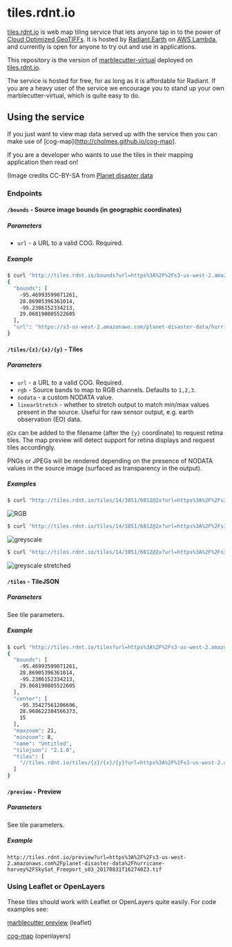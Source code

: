 # tiles.rdnt.io

[tiles.rdnt.io](http://tiles.rdnt.io) is web map tiling service that lets anyone tap in to the power of 
[Cloud Optimized GeoTIFFs](http://cogeo.org). It is hosted by [Radiant.Earth](http://radiant.earth) on 
[AWS Lambda](https://aws.amazon.com/lambda/), and currently is open for anyone to try out and use in applications.

This repository is the version of [marblecutter-virtual](https://github.com/mojodna/marblecutter-virtual) deployed on 
[tiles.rdnt.io](http://tiles.rdnt.io).

The service is hosted for free, for as long as it is affordable for Radiant. If you are a heavy user of the service
we encourage you to stand up your own marblecutter-virtual, which is quite easy to do.

## Using the service

If you just want to view map data served up with the service then you can make use of [cog-map](http://cholmes.github.io/cog-map]. 

If you are a developer who wants to use the tiles in their mapping application then read on!

(Image credits CC-BY-SA from [Planet disaster data](https://www.planet.com/disaster/hurricane-harvey-2017-08-28/)

### Endpoints

#### `/bounds` - Source image bounds (in geographic coordinates)

##### Parameters

* `url` - a URL to a valid COG. Required.

##### Example

```bash
$ curl "http://tiles.rdnt.io/bounds?url=https%3A%2F%2Fs3-us-west-2.amazonaws.com%2Fplanet-disaster-data%2Fhurricane-harvey%2FSkySat_Freeport_s03_20170831T162740Z3.tif"
{
  "bounds": [
    -95.46993599071261,
    28.86905396361014,
    -95.2386152334213,
    29.068190805522605
  ],
  "url": "https://s3-us-west-2.amazonaws.com/planet-disaster-data/hurricane-harvey/SkySat_Freeport_s03_20170831T162740Z3.tif"
}
```

#### `/tiles/{z}/{x}/{y}` - Tiles

##### Parameters

* `url` - a URL to a valid COG. Required.
* `rgb` - Source bands to map to RGB channels. Defaults to `1,2,3`.
* `nodata` - a custom NODATA value.
* `linearStretch` - whether to stretch output to match min/max values present in
  the source. Useful for raw sensor output, e.g. earth observation (EO) data.

`@2x` can be added to the filename (after the `{y}` coordinate) to request
retina tiles. The map preview will detect support for retina displays and
request tiles accordingly.

PNGs or JPEGs will be rendered depending on the presence of NODATA values in the
source image (surfaced as transparency in the output).

##### Examples

```bash
$ curl "http://tiles.rdnt.io/tiles/14/3851/6812@2x?url=https%3A%2F%2Fs3-us-west-2.amazonaws.com%2Fplanet-disaster-data%2Fhurricane-harvey%2FSkySat_Freeport_s03_20170831T162740Z3.tif" | imgcat
```

![RGB](docs/rgb.png)

```bash
$ curl "http://tiles.rdnt.io/tiles/14/3851/6812@2x?url=https%3A%2F%2Fs3-us-west-2.amazonaws.com%2Fplanet-disaster-data%2Fhurricane-harvey%2FSkySat_Freeport_s03_20170831T162740Z3.tif&rgb=1,1,1" | imgcat
```

![greyscale](docs/greyscale.png)

```bash
$ curl "http://tiles.rdnt.io/tiles/14/3851/6812@2x?url=https%3A%2F%2Fs3-us-west-2.amazonaws.com%2Fplanet-disaster-data%2Fhurricane-harvey%2FSkySat_Freeport_s03_20170831T162740Z3.tif&rgb=1,1,1&linearStretch=true" | imgcat
```

![greyscale stretched](docs/greyscale_stretched.png)

#### `/tiles` - TileJSON

##### Parameters

See tile parameters.

##### Example

```bash
$ curl "http://tiles.rdnt.io/tiles?url=https%3A%2F%2Fs3-us-west-2.amazonaws.com%2Fplanet-disaster-data%2Fhurricane-harvey%2FSkySat_Freeport_s03_20170831T162740Z3.tif"
{
  "bounds": [
    -95.46993599071261,
    28.86905396361014,
    -95.2386152334213,
    29.068190805522605
  ],
  "center": [
    -95.35427561206696,
    28.968622384566373,
    15
  ],
  "maxzoom": 21,
  "minzoom": 8,
  "name": "Untitled",
  "tilejson": "2.1.0",
  "tiles": [
    "//tiles.rdnt.io/tiles/{z}/{x}/{y}?url=https%3A%2F%2Fs3-us-west-2.amazonaws.com%2Fplanet-disaster-data%2Fhurricane-harvey%2FSkySat_Freeport_s03_20170831T162740Z3.tif"
  ]
}
```

#### `/preview` - Preview

##### Parameters

See tile parameters.

##### Example

`http://tiles.rdnt.io/preview?url=https%3A%2F%2Fs3-us-west-2.amazonaws.com%2Fplanet-disaster-data%2Fhurricane-harvey%2FSkySat_Freeport_s03_20170831T162740Z3.tif`

### Using Leaflet or OpenLayers

These tiles should work with Leaflet or OpenLayers quite easily. For code examples see:

[marblecutter preview](https://github.com/mojodna/marblecutter/blob/master/marblecutter/templates/preview.html) (leaflet)

[cog-map](https://github.com/radiantearth/cog-map/blob/master/main.js) (openlayers)
